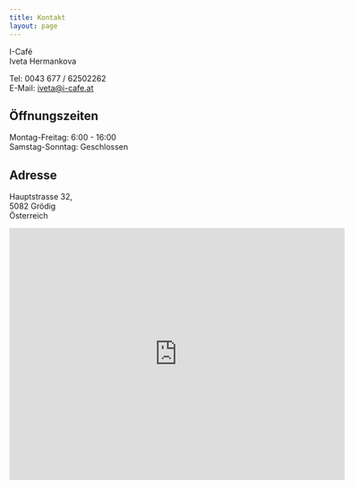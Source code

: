 ```yaml
---
title: Kontakt
layout: page
---
```


I-Café  
Iveta Hermankova  
 
Tel: 0043 677 / 62502262  
E-Mail: <a href="mailto:iveta@i-cafe.at">iveta@i-cafe.at</a>

## Öffnungszeiten
Montag-Freitag: 6:00 - 16:00  
Samstag-Sonntag: Geschlossen

## Adresse
Hauptstrasse 32,  
5082 Grödig  
Österreich

<iframe src="https://www.google.com/maps/embed?pb=!1m18!1m12!1m3!1d1341.5989559991997!2d13.03617505377766!3d47.738814589796235!2m3!1f0!2f0!3f0!3m2!1i1024!2i768!4f13.1!3m3!1m2!1s0x477691630d83dd11%3A0x769c17eb8588592b!2zSS1DYWbDqQ!5e0!3m2!1scs!2sat!4v1508059423146" width="600" height="450" frameborder="0" style="border:0" allowfullscreen></iframe>